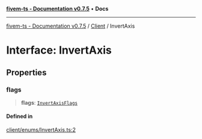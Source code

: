 [**fivem-ts - Documentation v0.7.5**](../../../README.md) • **Docs**

***

[fivem-ts - Documentation v0.7.5](../../../README.md) / [Client](../README.md) / InvertAxis

# Interface: InvertAxis

## Properties

### flags

> **flags**: [`InvertAxisFlags`](../enumerations/InvertAxisFlags.md)

#### Defined in

[client/enums/InvertAxis.ts:2](https://github.com/Purpose-Dev/fivem-ts/blob/main/src/client/enums/InvertAxis.ts#L2)

